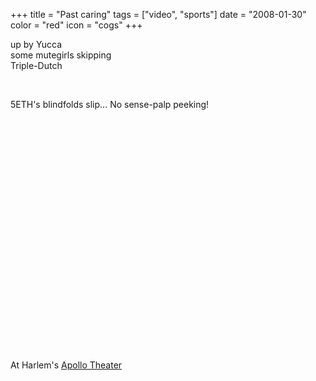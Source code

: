 +++
title = "Past caring"
tags = ["video", "sports"]
date = "2008-01-30"
color = "red"
icon = "cogs"
+++

<div class="kufirst">up by Yucca</div>
<div class="kumid">some mutegirls skipping</div>
<div class="kulast">Triple-Dutch</div>

<br /><div class="split"><span class="lefthalf">5ETH's blindfolds slip...</span><span class="righthalf">   No sense-palp peeking!</span></div>

<br /><div class="note"><object width="425" height="355"><param name="movie" value="http://www.youtube.com/v/A6Tub5_NXOA&rel=1"></param><param name="wmode" value="transparent"></param><embed src="http://www.youtube.com/v/A6Tub5_NXOA&rel=1" type="application/x-shockwave-flash" wmode="transparent" width="425" height="355"></embed></object>
<br />At Harlem's [Apollo Theater](http://www.youtube.com/watch?v=A6Tub5_NXOA)</div>